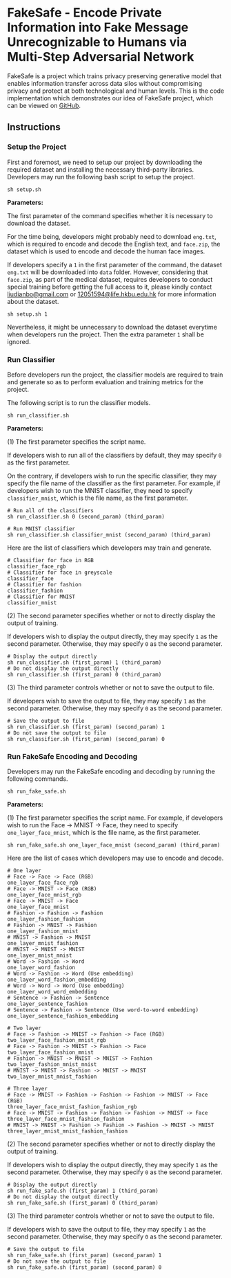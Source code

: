 # FakeSafe - Encode Private Information into Fake Message Unrecognizable to Humans via Multi-Step Adversarial Network

FakeSafe is a project which trains privacy preserving generative model that enables information transfer across data silos without compromising privacy and protect at both technological and human levels. This is the code implementation which demonstrates our idea of FakeSafe project, which can be viewed on [GitHub](https://github.com/mikemikezhu/fake-safe).

## Instructions

### Setup the Project

First and foremost, we need to setup our project by downloading the required dataset and installing the necessary third-party libraries. Developers may run the following bash script to setup the project.

```shell
sh setup.sh
```

**Parameters:**

The first parameter of the command specifies whether it is necessary to download the dataset.

For the time being, developers might probably need to download `eng.txt`, which is required to encode and decode the English text, and `face.zip`, the dataset which is used to encode and decode the human face images.

If developers specify a `1` in the first parameter of the command, the dataset `eng.txt` will be downloaded into `data` folder. However, considering that `face.zip`, as part of the medical dataset, requires developers to conduct special training before getting the full access to it, please kindly contact [liudianbo@gmail.com](liudianbo@gmail.com) or [12051594@life.hkbu.edu.hk](12051594@life.hkbu.edu.hk) for more information about the dataset.

```shell
sh setup.sh 1
```

Nevertheless, it might be unnecessary to download the dataset everytime when developers run the project. Then the extra parameter `1` shall be ignored.

### Run Classifier

Before developers run the project, the classifier models are required to train and generate so as to perform evaluation and training metrics for the project.

The following script is to run the classifier models.

```shell
sh run_classifier.sh
```

**Parameters:**

(1) The first parameter specifies the script name.

If developers wish to run all of the classifiers by default, they may specify `0` as the first parameter.

On the contrary, if developers wish to run the specific classifier, they may specify the file name of the classifier as the first parameter. For example, if developers wish to run the MNIST classifier, they need to specify `classifier_mnist`, which is the file name, as the first parameter.

```shell
# Run all of the classifiers
sh run_classifier.sh 0 (second_param) (third_param)

# Run MNIST classifier
sh run_classifier.sh classifier_mnist (second_param) (third_param)
```

Here are the list of classifiers which developers may train and generate.

```shell
# Classifier for face in RGB
classifier_face_rgb
# Classifier for face in greyscale
classifier_face
# Classifier for fashion
classifier_fashion
# Classifier for MNIST
classifier_mnist
```

(2) The second parameter specifies whether or not to directly display the output of training.

If developers wish to display the output directly, they may specify `1` as the second parameter. Otherwise, they may specify `0` as the second parameter.

```shell
# Display the output directly
sh run_classifier.sh (first_param) 1 (third_param)
# Do not display the output directly
sh run_classifier.sh (first_param) 0 (third_param)
```

(3) The third parameter controls whether or not to save the output to file.

If developers wish to save the output to file, they may specify `1` as the second parameter. Otherwise, they may specify `0` as the second parameter.

```shell
# Save the output to file
sh run_classifier.sh (first_param) (second_param) 1
# Do not save the output to file
sh run_classifier.sh (first_param) (second_param) 0
```

### Run FakeSafe Encoding and Decoding

Developers may run the FakeSafe encoding and decoding by running the following commands.

```shell
sh run_fake_safe.sh
```

**Parameters:**

(1) The first parameter specifies the script name. For example, if developers wish to run the Face -> MNIST -> Face, they need to specify `one_layer_face_mnist`, which is the file name, as the first parameter.

```shell
sh run_fake_safe.sh one_layer_face_mnist (second_param) (third_param)
```

Here are the list of cases which developers may use to encode and decode.

```shell
# One layer
# Face -> Face -> Face (RGB)
one_layer_face_face_rgb
# Face -> MNIST -> Face (RGB)
one_layer_face_mnist_rgb
# Face -> MNIST -> Face
one_layer_face_mnist
# Fashion -> Fashion -> Fashion
one_layer_fashion_fashion
# Fashion -> MNIST -> Fashion
one_layer_fashion_mnist
# MNIST -> Fashion -> MNIST
one_layer_mnist_fashion
# MNIST -> MNIST -> MNIST
one_layer_mnist_mnist
# Word -> Fashion -> Word
one_layer_word_fashion
# Word -> Fashion -> Word (Use embedding)
one_layer_word_fashion_embedding
# Word -> Word -> Word (Use embedding)
one_layer_word_word_embedding
# Sentence -> Fashion -> Sentence
one_layer_sentence_fashion
# Sentence -> Fashion -> Sentence (Use word-to-word embedding)
one_layer_sentence_fashion_embedding

# Two layer
# Face -> Fashion -> MNIST -> Fashion -> Face (RGB)
two_layer_face_fashion_mnist_rgb
# Face -> Fashion -> MNIST -> Fashion -> Face
two_layer_face_fashion_mnist
# Fashion -> MNIST -> MNIST -> MNIST -> Fashion
two_layer_fashion_mnist_mnist
# MNIST -> MNIST -> Fashion -> MNIST -> MNIST
two_layer_mnist_mnist_fashion

# Three layer
# Face -> MNIST -> Fashion -> Fashion -> Fashion -> MNIST -> Face (RGB)
three_layer_face_mnist_fashion_fashion_rgb
# Face -> MNIST -> Fashion -> Fashion -> Fashion -> MNIST -> Face
three_layer_face_mnist_fashion_fashion
# MNIST -> MNIST -> Fashion -> Fashion -> Fashion -> MNIST -> MNIST
three_layer_mnist_mnist_fashion_fashion
```

(2) The second parameter specifies whether or not to directly display the output of training.

If developers wish to display the output directly, they may specify `1` as the second parameter. Otherwise, they may specify `0` as the second parameter.

```shell
# Display the output directly
sh run_fake_safe.sh (first_param) 1 (third_param)
# Do not display the output directly
sh run_fake_safe.sh (first_param) 0 (third_param)
```

(3) The third parameter controls whether or not to save the output to file.

If developers wish to save the output to file, they may specify `1` as the second parameter. Otherwise, they may specify `0` as the second parameter.

```shell
# Save the output to file
sh run_fake_safe.sh (first_param) (second_param) 1
# Do not save the output to file
sh run_fake_safe.sh (first_param) (second_param) 0
```
